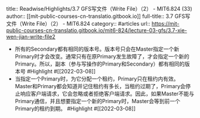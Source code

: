 title:: Readwise/Highlights/3.7 GFS写文件（Write File）（2） - MIT6.824 (33)
author:: [[mit-public-courses-cn-translatio.gitbook.io]]
full-title:: 3.7 GFS写文件（Write File）（2） - MIT6.824
category:: #articles
url:: https://mit-public-courses-cn-translatio.gitbook.io/mit6-824/lecture-03-gfs/3.7-xie-wen-jian-write-file2

- 所有的Secondary都有相同的版本号。版本号只会在Master指定一个新Primary时才会改变。通常只有在原Primary发生故障了，才会指定一个新的Primary。所以，副本（参与写操作的Primary和Secondary）都有相同的版本号 #Highlight #[[2022-03-08]]
- 当指定一个Primary时，为它分配一个租约，Primary只在租约内有效。Master和Primary都会知道并记住租约有多长，当租约过期了，Primary会停止响应客户端请求，它会忽略或者拒绝客户端请求。因此，如果Master不能与Primary通信，并且想要指定一个新的Primary时，Master会等到前一个Primary的租约到期。 #Highlight #[[2022-03-08]]